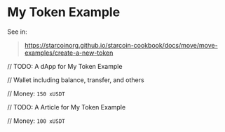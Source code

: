 # My Token Example

See in:

> https://starcoinorg.github.io/starcoin-cookbook/docs/move/move-examples/create-a-new-token

// TODO: A dApp for My Token Example 

// Wallet including balance, transfer, and others

// Money: `150 xUSDT`

// TODO: A Article for My Token Example

// Money: `100 xUSDT`
